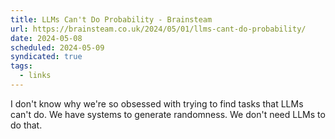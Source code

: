 ```yaml
---
title: LLMs Can't Do Probability - Brainsteam
url: https://brainsteam.co.uk/2024/05/01/llms-cant-do-probability/
date: 2024-05-08
scheduled: 2024-05-09
syndicated: true
tags:
  - links
---
```


I don't know why we're so obsessed with trying to find tasks that LLMs can't do. We have systems to generate randomness. We don't need LLMs to do that.

